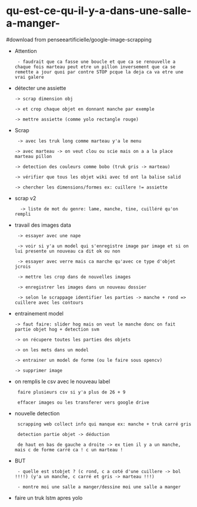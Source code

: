 # qu-est-ce-qu-il-y-a-dans-une-salle-a-manger-

#download from penseeartificielle/google-image-scrapping

-   Attention

         - faudrait que ca fasse une boucle et que ca se renouvelle a chaque fois marteau peut etre un pillon inversement que ca se remette a jour quoi par contre STOP pcque la deja ca va etre une vrai galere


 -   détecter une assiette

         -> scrap dimension obj
         
         -> et crop chaque objet en donnant manche par exemple
         
         -> mettre assiette (comme yolo rectangle rouge)

  - Scrap
  
  
         -> avec les truk long comme marteau y'a le menu
        
        -> avec marteau -> on veut clou ou scie mais on a a la place marteau pillon
       
        -> detection des couleurs comme bobo (truk gris -> marteau)
      
        -> vérifier que tous les objet wiki avec td ont la balise salid 
        
        -> chercher les dimensions/formes ex: cuillere != assiette

            
   - scrap v2
   
           -> liste de mot du genre: lame, manche, tine, cuilléré qu'on rempli
           
          
   
   
 - travail des images data 
 
        -> essayer avec une nape
    
        -> voir si y'a un model qui s'enregistre image par image et si on lui presente un nouveau ca dit ok ou non
        
        -> essayer avec verre mais ca marche qu'avec ce type d'objet jcrois
        
        -> mettre les crop dans de nouvelles images
        
        -> enregistrer les images dans un nouveau dossier
        
        -> selon le scrappage identifier les parties -> manche + rond => cuillere avec les contours
        
        
        
 -  entrainement model
 
        -> faut faire: slider hog mais on veut le manche donc on fait partie objet hog + detection svm
 
        -> on récupere toutes les parties des objets
        
        -> on les mets dans un model

        -> entrainer un model de forme (ou le faire sous opencv)
       
        -> supprimer image


 - on remplis le csv avec le nouveau label
  
        faire plusieurs csv si y'a plus de 26 + 9
 
        effacer images ou les transferer vers google drive
 
 
 - nouvelle detection
 
        scrapping web collect info qui manque ex: manche + truk carré gris
        
        detection partie objet -> déduction
 
        de haut en bas de gauche a droite -> ex tien il y a un manche, mais c de forme carré ca ! c un marteau !
        
 
 - BUT
 
        - quelle est stobjet ? (c rond, c a coté d'une cuillere -> bol !!!!) (y'a un manche, c carré et gris -> marteau !!!)
             
        - montre moi une salle a manger/dessine moi une salle a manger
        
        
        
       
 - faire un truk lstm apres yolo
        
        
        
        
